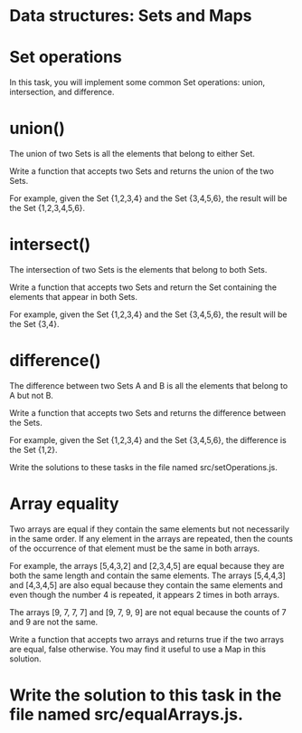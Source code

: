# Data structures: Sets and Maps

# Set operations
In this task, you will implement some common Set operations: union, intersection, and difference.

# union()
The union of two Sets is all the elements that belong to either Set.

Write a function that accepts two Sets and returns the union of the two Sets.

For example, given the Set {1,2,3,4} and the Set {3,4,5,6}, the result will be the Set {1,2,3,4,5,6}.

# intersect()
The intersection of two Sets is the elements that belong to both Sets.

Write a function that accepts two Sets and return the Set containing the elements that appear in both Sets.

For example, given the Set {1,2,3,4} and the Set {3,4,5,6}, the result will be the Set {3,4}.

# difference()
The difference between two Sets A and B is all the elements that belong to A but not B.

Write a function that accepts two Sets and returns the difference between the Sets.

For example, given the Set {1,2,3,4} and the Set {3,4,5,6}, the difference is the Set {1,2}.

Write the solutions to these tasks in the file named src/setOperations.js.

# Array equality
Two arrays are equal if they contain the same elements but not necessarily in the same order. If any element in the arrays are repeated, then the counts of the occurrence of that element must be the same in both arrays.

For example, the arrays [5,4,3,2] and [2,3,4,5] are equal because they are both the same length and contain the same elements. The arrays [5,4,4,3] and [4,3,4,5] are also equal because they contain the same elements and even though the number 4 is repeated, it appears 2 times in both arrays.

The arrays [9, 7, 7, 7] and [9, 7, 9, 9] are not equal because the counts of 7 and 9 are not the same.

Write a function that accepts two arrays and returns true if the two arrays are equal, false otherwise. You may find it useful to use a Map in this solution.

# Write the solution to this task in the file named src/equalArrays.js.
